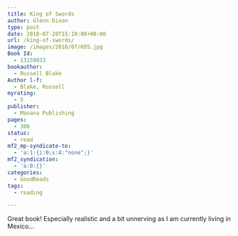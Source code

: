 ```yaml
---
title: King of Swords
author: Glenn Dixon
type: post
date: 2018-07-28T15:10:08+00:00
url: /king-of-swords/
image: /images/2018/07/KOS.jpg
Book Id:
  - 13159033
bookauthor:
  - Russell Blake
Author l-f:
  - Blake, Russell
myrating:
  - 5
publisher:
  - Manana Publishing
pages:
  - 306
status:
  - read
mf2_mp-syndicate-to:
  - 'a:1:{i:0;s:4:"none";}'
mf2_syndication:
  - 'a:0:{}'
categories:
  - GoodReads
tags:
  - reading

---
```

Great book! Especially realistic and a bit unnerving as I am currently living in Mexico&#8230;